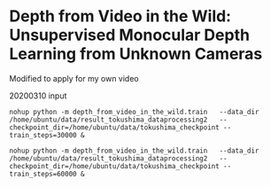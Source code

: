 # Depth from Video in the Wild: Unsupervised Monocular Depth Learning from Unknown Cameras

Modified to apply for my own video


20200310 input

```script
nohup python -m depth_from_video_in_the_wild.train   --data_dir /home/ubuntu/data/result_tokushima_dataprocessing2   --checkpoint_dir=/home/ubuntu/data/tokushima_checkpoint --train_steps=30000 &

nohup python -m depth_from_video_in_the_wild.train   --data_dir /home/ubuntu/data/result_tokushima_dataprocessing2   --checkpoint_dir=/home/ubuntu/data/tokushima_checkpoint --train_steps=60000 &
```

